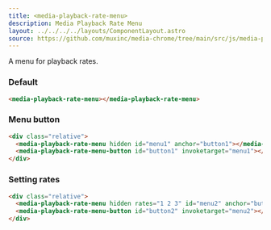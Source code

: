 ```yaml
---
title: <media-playback-rate-menu>
description: Media Playback Rate Menu
layout: ../../../../layouts/ComponentLayout.astro
source: https://github.com/muxinc/media-chrome/tree/main/src/js/media-playback-rate-menu.js
---
```


A menu for playback rates.

### Default

<style>
  media-playback-rate-menu {
    min-width: 150px;
    min-height: 85px;
  }
</style>

<media-playback-rate-menu></media-playback-rate-menu>

```html
<media-playback-rate-menu></media-playback-rate-menu>
```

### Menu button

<div class="relative">
  <media-playback-rate-menu hidden id="menu1" anchor="menu-button1"></media-playback-rate-menu>
  <media-playback-rate-menu-button id="menu-button1" invoketarget="menu1"></media-playback-rate-menu-button>
</div>

```html
<div class="relative">
  <media-playback-rate-menu hidden id="menu1" anchor="button1"></media-playback-rate-menu>
  <media-playback-rate-menu-button id="button1" invoketarget="menu1"></media-playback-rate-menu-button>
</div>
```

### Setting rates

<div class="relative">
  <media-playback-rate-menu hidden rates="1 2 3" id="menu2" anchor="button2"></media-playback-rate-menu>
  <media-playback-rate-menu-button id="button2" invoketarget="menu2"></media-playback-rate-menu-button>
</div>

```html
<div class="relative">
  <media-playback-rate-menu hidden rates="1 2 3" id="menu2" anchor="button2"></media-playback-rate-menu>
  <media-playback-rate-menu-button id="button2" invoketarget="menu2"></media-playback-rate-menu-button>
</div>
```
